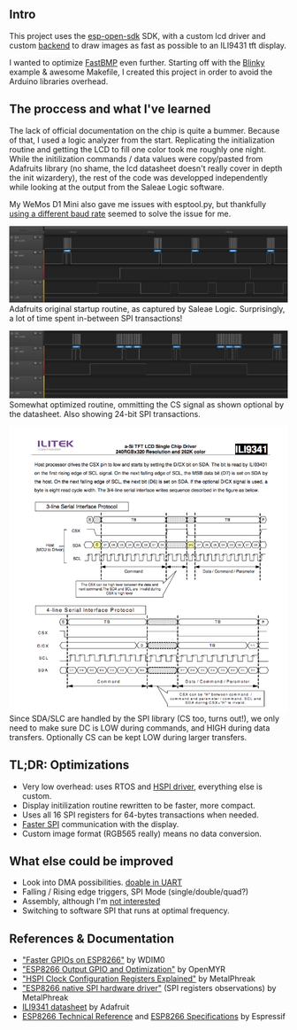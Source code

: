 ## Intro

This project uses the [esp-open-sdk](https://github.com/pfalcon/esp-open-sdk) SDK, with a custom lcd driver and custom [backend](no-url-yet) to draw images as fast as possible to an ILI9431 tft display.


I wanted to optimize [FastBMP](https://github.com/agashka/FastBMP) even further. Starting off with the [Blinky](https://github.com/esp8266/source-code-examples/tree/master/blinky) example & awesome Makefile, I created this project in order to avoid the Arduino libraries overhead.



## The proccess and what I've learned

The lack of official documentation on the chip is quite a bummer. Because of that, I used a logic analyzer from the start. Replicating the initialization routine and getting the LCD to fill one color took me roughly one night. While the initilization commands / data values were copy/pasted from Adafruits library (no shame, the lcd datasheet doesn't really cover in depth the init wizardery), the rest of the code was developped independently while looking at the output from the Saleae Logic software.

My WeMos D1 Mini also gave me issues with esptool.py, but thankfully [using a different baud rate](https://www.reddit.com/r/esp8266/comments/4ga2tv/wemos_d1_mini_connection_issues_on_osx_1011/) seemed to solve the issue for me.


![alt text](doc/adafruit.png "Adafruit startup routine")
Adafruits original startup routine, as captured by Saleae Logic. Surprisingly, a lot of time spent in-between SPI transactions!

![alt text](doc/optimized.png "Optimized startup routine")
Somewhat optimized routine, ommitting the CS signal as shown optional by the datasheet. Also showing 24-bit SPI transactions.


![alt text](doc/ili9341.png "ILI9341 Serial protocol")
Since SDA/SLC are handled by the SPI library (CS too, turns out!), we only need to make sure DC is LOW during commands, and HIGH during data transfers. Optionally CS can be kept LOW during larger transfers.



## TL;DR: Optimizations

- Very low overhead: uses RTOS and [HSPI driver](https://github.com/MetalPhreak/ESP8266_SPI_Driver), everything else is custom.
- Display initilization routine rewritten to be faster, more compact.
- Uses all 16 SPI registers for 64-bytes transactions when needed.
- [Faster SPI](http://www.eevblog.com/forum/microcontrollers/ili9341-lcd-driver-max-spi-clock-speed/) communication with the display.
- Custom image format (RGB565 really) means no data conversion.



## What else could be improved

- Look into DMA possibilities. [doable in UART](http://bbs.espressif.com/viewtopic.php?f=7&t=48&p=173#p173)
- Falling / Rising edge triggers, SPI Mode (single/double/quad?)
- Assembly, although I'm [not interested](http://bbs.espressif.com/viewtopic.php?t=407)
- Switching to software SPI that runs at optimal frequency.



## References & Documentation

- ["Faster GPIOs on ESP8266"](https://github.com/wdim0/esp8266_direct_gpio) by WDIM0
- ["ESP8266 Output GPIO and Optimization"](http://www.openmyr.com/blog/2016/06/esp8266-output-gpio-and-optimization/) by OpenMYR
- ["HSPI Clock Configuration Registers Explained"](http://www.esp8266.com/viewtopic.php?p=13958) by MetalPhreak
- ["ESP8266 native SPI hardware driver"](http://www.eevblog.com/forum/microcontrollers/esp8266-native-spi-hardware-driver/) (SPI registers observations) by MetalPhreak
- [ILI9341 datasheet](https://cdn-shop.adafruit.com/datasheets/ILI9341.pdf) by Adafruit
- [ESP8266 Technical Reference](https://espressif.com/sites/default/files/documentation/esp8266-technical_reference_en.pdf) and [ESP8266 Specifications](https://cdn-shop.adafruit.com/datasheets/ESP8266_Specifications_English.pdf) by Espressif